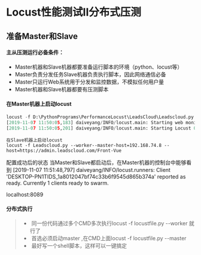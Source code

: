 # Locust性能测试II分布式压测



## 准备Master和Slave

#### 主从压测运行必备条件：

- Master机器和Slave机器都要准备运行脚本的环境（python、locust等）
- Master负责分发任务Slave机器负责执行脚本，因此网络通信必备
- Master只运行Web系统用于分发和监控数据，不模拟任何用户量
- Master机器和Slave机器都要有压测脚本



#### 在Master机器上启动locust

```python
locust -f D:\PythonPrograms\PerformanceLocust\LeadsCloud\Leadscloud.py --master --host=https://admin.leadscloud.com/Front-Vue
[2019-11-07 11:50:05,183] daiveyang/INFO/locust.main: Starting web monitor at *:8089
[2019-11-07 11:50:05,201] daiveyang/INFO/locust.main: Starting Locust 0.12.2
```

```
在Slave机器上启动locust
locust -f Leadscloud.py --worker--master-host=192.168.74.8 --host=https://admin.leadscloud.com/Front-Vue
```

配置成功后的状态
当Master和Slave都启动后，在Master机器的控制台中能够看到
[2019-11-07 11:51:48,797] daiveyang/INFO/locust.runners: Client 'DESKTOP-PN1TIDS_1a8012047bf74c33b6f9545d865b374a' reported as ready. Currently 1 clients ready to swarm.

localhost:8089



#### 分布式执行

> - ​	同一份代码通过多个CMD多次执行locust -f locustfile.py --worker 就行了
> - ​    首选必须启动master ,在CMD上面locust -f locustfile.py --master
> - ​    最好写一个shell脚本，这样可以一键搞定